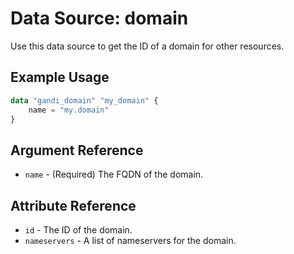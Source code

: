 # Data Source: domain

Use this data source to get the ID of a domain for other resources.

## Example Usage

```terraform
data "gandi_domain" "my_domain" {
    name = "my.domain"
}
```

## Argument Reference

- `name` - (Required) The FQDN of the domain.

## Attribute Reference

- `id` - The ID of the domain.
- `nameservers` - A list of nameservers for the domain.
